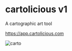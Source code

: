 # cartolicious v1

A cartographic art tool

https://app.cartolicious.com

![carto](https://user-images.githubusercontent.com/3229911/143666746-68206e15-e6e8-455b-a93d-3aafe05d4033.jpg)

